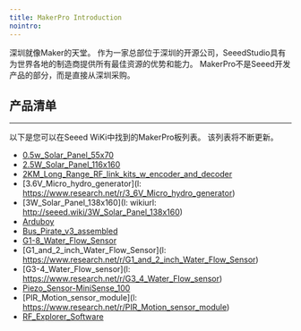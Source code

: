 ```yaml
---
title: MakerPro Introduction
nointro:
---
```


深圳就像Maker的天堂。 作为一家总部位于深圳的开源公司，SeeedStudio具有为世界各地的制造商提供所有最佳资源的优势和能力。 MakerPro不是Seeed开发产品的部分，而是直接从深圳采购。

## 产品清单
---

以下是您可以在Seeed WiKi中找到的MakerPro板列表。 该列表将不断更新。


* [0.5w_Solar_Panel_55x70](http://seeed.wiki/0.5w_Solar_Panel_55x70)
* [2.5W_Solar_Panel_116x160](http://seeed.wiki/2.5W_Solar_Panel_116x160)
* [2KM_Long_Range_RF_link_kits_w_encoder_and_decoder](http://seeed.wiki/2KM_Long_Range_RF_link_kits_w_encoder_and_decoder)
* [3.6V_Micro_hydro_generator](l: https://www.research.net/r/3_6V_Micro_hydro_generator)
* [3W_Solar_Panel_138x160](l: wikiurl: http://seeed.wiki/3W_Solar_Panel_138x160)
* [Arduboy](http://seeed.wiki/Arduboy)
* [Bus_Pirate_v3_assembled](http://seeed.wiki/Bus_Pirate_v3_assembled)
* [G1-8_Water_Flow_Sensor](http://seeed.wiki/G1-8_Water_Flow_Sensor)
* [G1_and_2_inch_Water_Flow_Sensor](l: https://www.research.net/r/G1_and_2_inch_Water_Flow_Sensor)
* [G3-4_Water_Flow_sensor](l: https://www.research.net/r/G3_4_Water_Flow_sensor)
* [Piezo_Sensor-MiniSense_100](http://seeed.wiki/Piezo_Sensor-MiniSense_100)
* [PIR_Motion_sensor_module](l: https://www.research.net/r/PIR_Motion_sensor_module)
* [RF_Explorer_Software]()